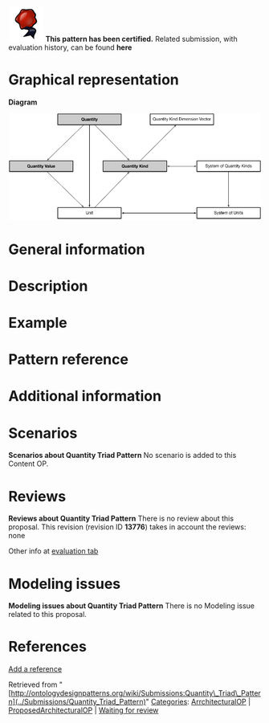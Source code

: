 [![](../images/thumb/b/b5/Certified.png/70px-Certified.png)](../Image/Certified.png "Certified.png") __This pattern has been certified.__
Related submission, with evaluation history, can be found __here__





#  Graphical representation


__Diagram__




[![Image:Quantity_Triad_Pattern.png](../images/3/3d/Quantity_Triad_Pattern.png)](../Image/Quantity_Triad_Pattern.png "Image:Quantity_Triad_Pattern.png")




#  General information


  




#  Description


  




#  Example


  




#  Pattern reference


#  Additional information


#  Scenarios



__Scenarios about Quantity Triad Pattern__
No scenario is added to this Content OP.




#  Reviews



__Reviews about Quantity Triad Pattern__
There is no review about this proposal.
This revision (revision ID __13776__) takes in account the reviews: none


Other info at [evaluation tab](http://ontologydesignpatterns.org/wiki/index.php?title=Submissions:Quantity_Triad_Pattern&action=evaluation "http://ontologydesignpatterns.org/wiki/index.php?title=Submissions:Quantity_Triad_Pattern&action=evaluation")




  




#  Modeling issues



__Modeling issues about Quantity Triad Pattern__
There is no Modeling issue related to this proposal.




  




#  References


[Add a reference](index.php@title=Odp%253AAdd_reference&subject=Submissions%253AQuantity+Triad+Pattern.html "http://ontologydesignpatterns.org/wiki/index.php?title=Odp:Add_reference&subject=Submissions%3AQuantity+Triad+Pattern")


  






Retrieved from "[http://ontologydesignpatterns.org/wiki/Submissions:Quantity\_Triad\_Pattern](../Submissions/Quantity_Triad_Pattern)"
 [Categories](http://ontologydesignpatterns.org/wiki/Special:Categories "Special:Categories"): [ArrchitecturalOP](http://ontologydesignpatterns.org/wiki/index.php?title=Category:ArrchitecturalOP&action=edit&redlink=1 "Category:ArrchitecturalOP (not yet written)") | [ProposedArchitecturalOP](../Category/ProposedArchitecturalOP "Category:ProposedArchitecturalOP") | [Waiting for review](../Category/Waiting_for_review "Category:Waiting for review")